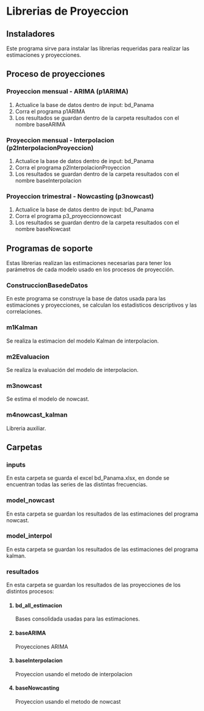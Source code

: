 # Librerias de Proyeccion


## Instaladores

Este programa sirve para instalar las librerias requeridas para realizar las estimaciones y proyecciones. 
    
## Proceso de proyecciones

### Proyeccion mensual - ARIMA (p1ARIMA)

1. Actualice la base de datos dentro de input: bd_Panama
2. Corra el programa p1ARIMA
3. Los resultados se guardan dentro de la carpeta resultados con el nombre baseARIMA

### Proyeccion mensual - Interpolacion (p2InterpolacionProyeccion)

1. Actualice la base de datos dentro de input: bd_Panama
2. Corra el programa p2InterpolacionProyeccion
3. Los resultados se guardan dentro de la carpeta resultados con el nombre baseInterpolacion

### Proyeccion trimestral - Nowcasting (p3nowcast)

1. Actualice la base de datos dentro de input: bd_Panama
2. Corra el programa p3_proyeccionnowcast
3. Los resultados se guardan dentro de la carpeta resultados con el nombre baseNowcast

## Programas de soporte

Estas librerias realizan las estimaciones necesarias para tener los parámetros de cada modelo usado en los procesos de proyección.
    
### ConstruccionBasedeDatos

En este programa se construye la base de datos usada para las estimaciones y proyecciones, se calculan los estadisticos descriptivos y las correlaciones.


### m1Kalman

Se realiza la estimacion del modelo Kalman de interpolacion.

### m2Evaluacion

Se realiza la evaluación del modelo de interpolacion.

### m3nowcast

Se estima el modelo de nowcast.

###  m4nowcast_kalman

Libreria auxiliar.

## Carpetas


### inputs

En esta carpeta se guarda el excel bd_Panama.xlsx, en donde se encuentran todas las series de las distintas frecuencias.

### model_nowcast

En esta carpeta se guardan los resultados de las estimaciones del programa nowcast.

### model_interpol

En esta carpeta se guardan los resultados de las estimaciones del programa kalman.

### resultados

En esta carpeta se guardan los resultados de las proyecciones de los distintos procesos:

<ol> 

#### <li> bd_all_estimacion </li>

Bases consolidada usadas para las estimaciones.

#### <li> baseARIMA </li>

Proyecciones ARIMA

#### <li> baseInterpolacion </li>

Proyeccion usando el metodo de interpolacion

#### <li> baseNowcasting </li>

Proyeccion usando el metodo de nowcast

</ol> 
